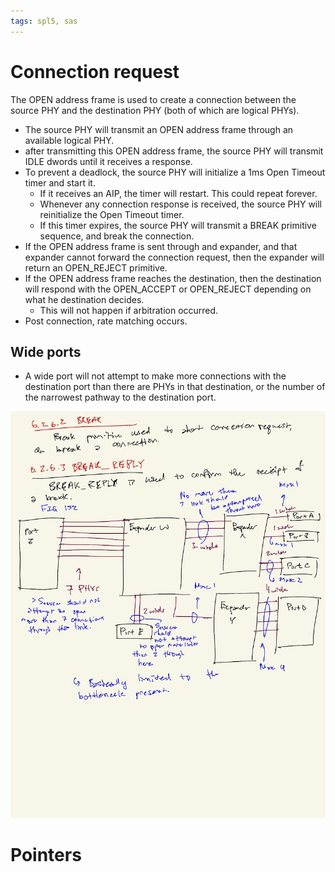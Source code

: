 ```yaml
---
tags: spl5, sas
---
```


# Connection request

The OPEN address frame is used to create a connection between the source PHY and the destination PHY (both of which are logical PHYs).
- The source PHY will transmit an OPEN address frame through an available logical PHY.
- after transmitting this OPEN address frame, the source PHY will transmit IDLE dwords until it receives a response.
- To prevent a deadlock, the source PHY will initialize a 1ms Open Timeout timer and start it.
	- If it receives an AIP, the timer will restart. This could repeat forever.
	- Whenever any connection response is received, the source PHY will reinitialize the Open Timeout timer.
	- If this timer expires, the source PHY will transmit a BREAK primitive sequence, and break the connection.
- If the OPEN address frame is sent through and expander, and that expander cannot forward the connection request, then the expander will return an OPEN_REJECT primitive.
- If the OPEN address frame reaches the destination, then the destination will respond with the OPEN_ACCEPT or OPEN_REJECT depending on what he destination decides.
	- This will not happen if arbitration occurred.
- Post connection, rate matching occurs.

## Wide ports
- A wide port will not attempt to make more connections with the destination port than there are PHYs in that destination, or the number of the narrowest pathway to the destination port.

![Figure 152](../../../assets/IMG_0008.jpg)

# Pointers